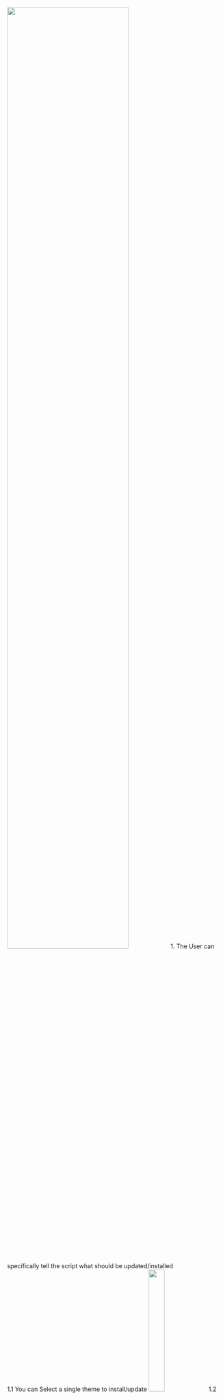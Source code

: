 
<img src="https://user-images.githubusercontent.com/77844672/148182316-e14e6f7f-e919-4c88-8940-19b0db0fa9ff.png" width="75%" height="75%">
1. The User can specifically tell the script what should be updated/installed<br>
1.1 You can Select a single theme to install/update
<img src="https://user-images.githubusercontent.com/77844672/185554262-1a36507a-0219-4299-9bbc-cdfff4a79517.png" width="27%" height="27%">
1.2 or you can make a multi select with ctrl(strg) or by draging the mouse over 
<img src="https://user-images.githubusercontent.com/77844672/185554184-ece5aaf0-6778-4312-aa17-b91c81add038.png" width="27%" height="27%">

<br>
2. You can even select one or more themes and press 'GitHub', then your Browser will open the GitHub Pages from the creator of the theme
<img src="https://user-images.githubusercontent.com/77844672/185554845-bfce3980-e63d-4131-9e1f-e12399ff2648.png" width="27%" height="27%">
<br><br>


<img src="https://user-images.githubusercontent.com/77844672/148183859-f3a245c0-38b1-4d79-bf23-cddecfd9dc2c.png" width="75%" height="75%">


Download Updater/Installer from here:
1. <a href="https://github.com/Wargamer-Senpai/updateTS5Themes/releases/latest/download/TS5 Theme Manager.exe">Latest Release</a>




<br>


<img src="https://user-images.githubusercontent.com/77844672/148183999-142601b1-d520-4e6b-a1cd-61fb6983aa8c.png" width="75%" height="75%">


<h2>Known:</h2>

Chrome/Firefox/etc. will say its a weird file and will say something like: 

<img src="https://user-images.githubusercontent.com/77844672/148185201-79752da6-e5cd-4b74-8bbd-b82f05e4c4cc.png" width="40%" height="40%">
normaly you can just ignore it, like:

<img src="https://user-images.githubusercontent.com/77844672/148185359-6ebbd65b-c4c6-48d1-b674-cc3eb363fd85.png" width="10%" height="10%">

**Reason: Its not signed with any Certificate and it has been converted with <a href="https://github.com/MScholtes/PS2EXE">PS2EXE</a>**




***1**: The Silent Updater Ignores everything, except for the compatible files, currently these themes are: CleanSpeak, Colorfull, Windows 11 inspired, AnimeSpeak and LoLSpeak. 
If you want your theme added just PM me on TS5,in the forum or make an issue, then i can add your theme to the source code. 

